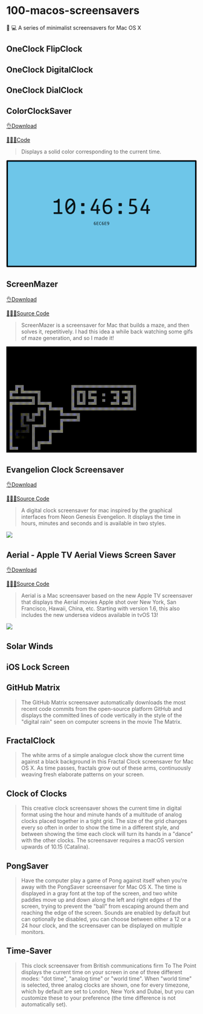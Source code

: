 # 100-macos-screensavers
 💻 A series of minimalist screensavers for Mac OS X


## OneClock FlipClock

## OneClock DigitalClock


## OneClock DialClock


## ColorClockSaver

[👌Download](.../screensaver/ColorClockSaver.saver.zip)

[🧑🏻‍💻Code](https://github.com/edwardloveall/colorclocksaver)

> Displays a solid color corresponding to the current time.

![](./img/ColorClockSaver.png)

## ScreenMazer

[👌Download](.../screensaver/ScreenMazer.zip)

[🧑🏻‍💻Source Code](https://github.com/dado3212/screenmazer)

> ScreenMazer is a screensaver for Mac that builds a maze, and then solves it, repetitively. I had this idea a while back watching some gifs of maze generation, and so I made it!

![](./img/ScreenMazer.gif)


## Evangelion Clock Screensaver

[👌Download](.../screensaver/Evangelion-Clock-1.1.1.saver.zip)

[🧑🏻‍💻Source Code](https://github.com/Wandmalfarbe/evangelion-clock-screensaver/)

> A digital clock screensaver for mac inspired by the graphical interfaces from Neon Genesis Evengelion. It displays the time in hours, minutes and seconds and is available in two styles.

![](./img/evangelion-clock-red.png)

## Aerial - Apple TV Aerial Views Screen Saver

[👌Download](https://github.com/JohnCoates/Aerial/releases/latest)

[🧑🏻‍💻Source Code](https://github.com/JohnCoates/Aerial)

> Aerial is a Mac screensaver based on the new Apple TV screensaver that displays the Aerial movies Apple shot over New York, San Francisco, Hawaii, China, etc. Starting with version 1.6, this also includes the new undersea videos available in tvOS 13!

![](./img/Aerial.gif)

## Solar Winds


## iOS Lock Screen

## GitHub Matrix

> The GitHub Matrix screensaver automatically downloads the most recent code commits from the open-source platform GitHub and displays the committed lines of code vertically in the style of the "digital rain" seen on computer screens in the movie The Matrix.

## FractalClock

> The white arms of a simple analogue clock show the current time against a black background in this Fractal Clock screensaver for Mac OS X. As time passes, fractals grow out of these arms, continuously weaving fresh elaborate patterns on your screen.


## Clock of Clocks

> This creative clock screensaver shows the current time in digital format using the hour and minute hands of a multitude of analog clocks placed together in a tight grid. The size of the grid changes every so often in order to show the time in a different style, and between showing the time each clock will turn its hands in a "dance" with the other clocks. The screensaver requires a macOS version upwards of 10.15 (Catalina).


## PongSaver

> Have the computer play a game of Pong against itself when you're away with the PongSaver screensaver for Mac OS X. The time is displayed in a gray font at the top of the screen, and two white paddles move up and down along the left and right edges of the screen, trying to prevent the "ball" from escaping around them and reaching the edge of the screen. Sounds are enabled by default but can optionally be disabled, you can choose between either a 12 or a 24 hour clock, and the screensaver can be displayed on multiple monitors.

## Time-Saver

> This clock screensaver from British communications firm To The Point displays the current time on your screen in one of three different modes: "dot time", "analog time" or "world time". When "world time" is selected, three analog clocks are shown, one for every timezone, which by default are set to London, New York and Dubai, but you can customize these to your preference (the time difference is not automatically set).
